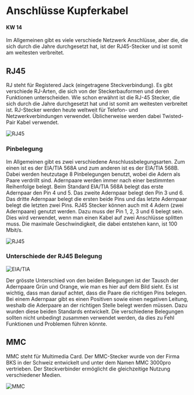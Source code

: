 # Anschlüsse Kupferkabel

#### KW 14

Im Allgemeinen gibt es viele verschiede Netzwerk Anschlüsse, aber die, die sich durch die Jahre durchgesetzt hat, ist der RJ45-Stecker und ist somit am weitesten verbreitet. 

## RJ45
RJ steht für Registered Jack (eingetragene Steckverbindung). Es gibt verschiede RJ-Arten, die sich von der Steckerbauformen und deren Funktionen unterscheiden. Wie schon erwähnt ist die      RJ-45 Stecker, die sich durch die Jahre durchgesetzt hat und ist somit am weitesten verbreitet ist. 
RJ-Stecker werden heute weltweit für Telefon- und Netzwerkverbindungen verwendet. Üblicherweise werden dabei Twisted-Pair Kabel verwendet.

![RJ45](../bilder/rj45.png)

### Pinbelegung

Im Allgemeinen gibt es zwei verschiedene Anschlussbelegungsarten. Zum einen ist es der EIA/TIA 568A und zum anderen ist es der EIA/TIA 568B. Dabei werden heutzutage 8 Pinbelegungen benutzt, wobei die Adern als Paare verdrillt sind. Adernpaare werden immer nach einer bestimmten Reihenfolge belegt. Beim Standard EIA/TIA 568A belegt das erste Adernpaar den Pin 4 und 5. Das zweite Adernpaar belegt den Pin 3 und 6. Das dritte Adernpaar belegt die ersten beide Pins und das letzte Adernpaar belegt die letzten zwei Pins. 
RJ45 Stecker können auch mit 4 Adern (zwei Adernpaare) genutzt werden. Dazu muss der Pin 1, 2, 3 und 6 belegt sein. Dies wird verwendet, wenn man einen Kabel auf zwei Anschlüsse splitten muss. Die maximale Geschwindigkeit, die dabei entstehen kann, ist 100 Mbit/s.

![RJ45](../bilder/rj45pin.jpg)

### Unterschiede der RJ45 Belegung

![EIA/TIA](../bilder/eiatia.png)

Der grösste Unterschied von den beiden Belegungen ist der Tausch der Adernpaare Grün und Orange, wie man es hier auf dem Bild sieht. Es ist wichtig, dass man darauf achtet, dass die Paare die richtigen Pins belegen. Bei einem Adernpaar gibt es einen Positiven sowie einen negativen Leitung, weshalb die Aderpaare an der richtigen Stelle belegt werden müssen. Dazu wurden diese beiden Standards entwickelt. Die verschiedene Belegungen sollten nicht unbedingt zusammen verwendet werden, da dies zu Fehl Funktionen und Problemen führen könnte. 
 
## MMC

MMC steht für Multimedia Card. Der MMC-Stecker wurde von der Firma BKS in der Schweiz entwickelt und unter dem Namen MMC 3000pro vertrieben. Der Steckverbinder ermöglicht die gleichzeitige Nutzung verschiedener Medien.

![MMC](../bilder/mmc.png)
